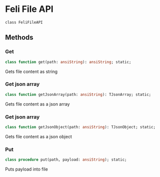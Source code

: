 # Feli File API
`class FeliFileAPI`

## Methods
### Get
```pascal
class function get(path: ansiString): ansiString; static;
```
Gets file content as string

### Get json array
```pascal
class function getJsonArray(path: ansiString): TJsonArray; static;
```
Gets file content as a json array

### Get json array
```pascal
class function getJsonObject(path: ansiString): TJsonObject; static;
```
Gets file content as a json object

### Put
```pascal
class procedure put(path, payload: ansiString); static;
```
Puts payload into file